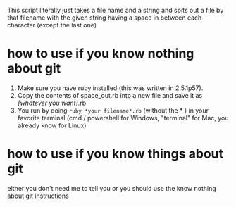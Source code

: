 This script literally just takes a file name and a string and spits out a file by that filename with the given string having a space in between each character (except the last one)

# how to use if you know nothing about git
1. Make sure you have ruby installed (this was written in 2.5.1p57).
2. Copy the contents of space_out.rb into a new file and save it as *[whatever you want]*.rb
3. You run by doing ```ruby *your filename*.rb``` (without the * ) in your favorite terminal (cmd / powershell for Windows, "terminal" for Mac, you already know for Linux)

# how to use if you know things about git
either you don't need me to tell you or you should use the know nothing about git instructions
